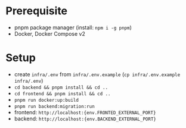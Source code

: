 # Prerequisite

- pnpm package manager (install: `npm i -g pnpm`)
- Docker, Docker Compose v2

# Setup

- create `infra/.env` from `infra/.env.example` (`cp infra/.env.example infra/.env`)
- `cd backend && pnpm install && cd ..`
- `cd frontend && pnpm install && cd ..`
- `pnpm run docker:up:build`
- `pnpm run backend:migration:run`
- frontend: `http://localhost:{env.FRONTED_EXTERNAL_PORT}`
- backend: `http://localhost:{env.BACKEND_EXTERNAL_PORT}`